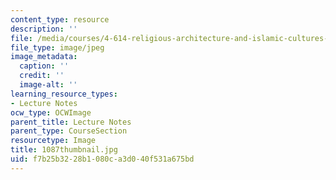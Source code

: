 ```yaml
---
content_type: resource
description: ''
file: /media/courses/4-614-religious-architecture-and-islamic-cultures-fall-2002/f7b25b3228b1080ca3d040f531a675bd_1087thumbnail.jpg
file_type: image/jpeg
image_metadata:
  caption: ''
  credit: ''
  image-alt: ''
learning_resource_types:
- Lecture Notes
ocw_type: OCWImage
parent_title: Lecture Notes
parent_type: CourseSection
resourcetype: Image
title: 1087thumbnail.jpg
uid: f7b25b32-28b1-080c-a3d0-40f531a675bd
---
```

